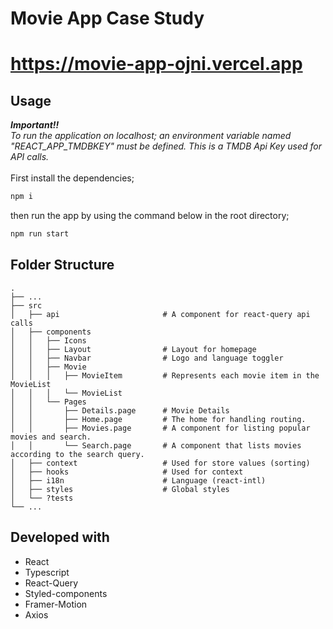 # Movie App Case Study

# https://movie-app-ojni.vercel.app

## **Usage**

_**Important!!** <br>
To run the application on localhost; an environment variable named "REACT_APP_TMDBKEY" must be defined. This is a TMDB Api Key used for API calls._
<br><br>
First install the dependencies;

```sh
npm i
```

then run the app by using the command below in the root directory;

```sh
npm run start
```

## **Folder Structure**

    .
    ├── ...
    ├── src
    │   ├── api                       # A component for react-query api calls
    │   ├── components
    │   │   ├── Icons
    │   │   ├── Layout                # Layout for homepage
    │   │   ├── Navbar                # Logo and language toggler
    │   │   ├── Movie
    │   │   │   ├── MovieItem         # Represents each movie item in the MovieList
    │   │   │   └── MovieList
    │   │   └── Pages
    │   │       ├── Details.page      # Movie Details
    │   │       ├── Home.page         # The home for handling routing.
    │   │       ├── Movies.page       # A component for listing popular movies and search.
    │   │       └── Search.page       # A component that lists movies according to the search query.
    │   ├── context                   # Used for store values (sorting)
    │   ├── hooks                     # Used for context
    │   ├── i18n                      # Language (react-intl)
    │   ├── styles                    # Global styles
    │   └── ?tests
    └── ...

## **Developed with**

- React
- Typescript
- React-Query
- Styled-components
- Framer-Motion
- Axios
